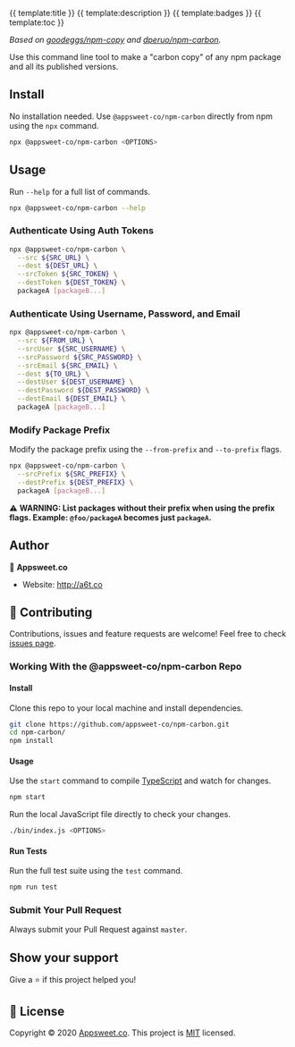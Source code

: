 {{ template:title }}
{{ template:description }}
{{ template:badges }}
{{ template:toc }}

_Based on [goodeggs/npm-copy](https://github.com/goodeggs/npm-copy) and [dperuo/npm-carbon](https://github.com/dperuo/npm-carbon)._

Use this command line tool to make a "carbon copy" of any npm package and all its published versions.


## Install
No installation needed. Use `@appsweet-co/npm-carbon` directly from npm using the `npx` command.

```sh
npx @appsweet-co/npm-carbon <OPTIONS>
```


## Usage
Run `--help` for a full list of commands.

```sh
npx @appsweet-co/npm-carbon --help
```

### Authenticate Using Auth Tokens

```sh
npx @appsweet-co/npm-carbon \
  --src ${SRC_URL} \
  --dest ${DEST_URL} \
  --srcToken ${SRC_TOKEN} \
  --destToken ${DEST_TOKEN} \
  packageA [packageB...]
```

### Authenticate Using Username, Password, and Email

```sh
npx @appsweet-co/npm-carbon \
  --src ${FROM_URL} \
  --srcUser ${SRC_USERNAME} \
  --srcPassword ${SRC_PASSWORD} \
  --srcEmail ${SRC_EMAIL} \
  --dest ${TO_URL} \
  --destUser ${DEST_USERNAME} \
  --destPassword ${DEST_PASSWORD} \
  --destEmail ${DEST_EMAIL} \
  packageA [packageB...]
```

  ### Modify Package Prefix
Modify the package prefix using the `--from-prefix` and `--to-prefix` flags.

```sh
npx @appsweet-co/npm-carbon \
  --srcPrefix ${SRC_PREFIX} \
  --destPrefix ${DEST_PREFIX} \
  packageA [packageB...]
```

:warning: **WARNING: List packages without their prefix when using the prefix flags. Example: `@foo/packageA` becomes just `packageA`.**


## Author
👤 **Appsweet.co**

* Website: http://a6t.co


## 🤝 Contributing
Contributions, issues and feature requests are welcome! Feel free to check [issues page](https://github.com/appsweet-co/npm-carbon/issues).

### Working With the @appsweet-co/npm-carbon Repo

#### Install
Clone this repo to your local machine and install dependencies.

```sh
git clone https://github.com/appsweet-co/npm-carbon.git
cd npm-carbon/
npm install
```

#### Usage
Use the `start` command to compile [TypeScript](https://www.typescriptlang.org/) and watch for changes.

```sh
npm start
```

Run the local JavaScript file directly to check your changes.

```sh
./bin/index.js <OPTIONS>
```

#### Run Tests
Run the full test suite using the `test` command.

```sh
npm run test
```

### Submit Your Pull Request
Always submit your Pull Request against `master`.


## Show your support
Give a ⭐️ if this project helped you!


## 📝 License
Copyright © 2020 [Appsweet.co](http://a6t.co). This project is [MIT](https://github.com/appsweet-co/npm-carbon/blob/master/LICENSE) licensed.
